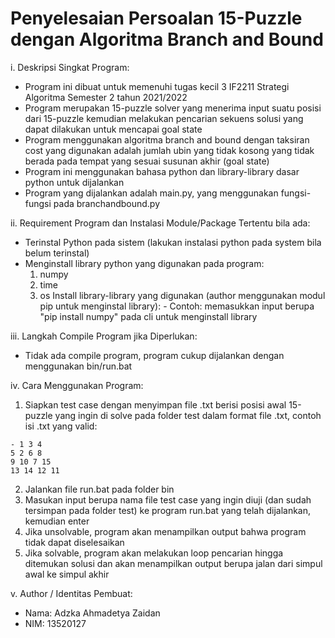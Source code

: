 # Penyelesaian Persoalan 15-Puzzle dengan Algoritma Branch and Bound

i. Deskripsi Singkat Program:
- Program ini dibuat untuk memenuhi tugas kecil 3 IF2211 Strategi Algoritma Semester 2 tahun 2021/2022
- Program merupakan 15-puzzle solver yang menerima input suatu posisi dari 15-puzzle kemudian melakukan pencarian sekuens solusi yang dapat dilakukan untuk mencapai goal state
- Program menggunakan algoritma branch and bound dengan taksiran cost yang digunakan adalah jumlah ubin yang tidak kosong yang tidak berada pada tempat yang sesuai susunan akhir (goal state)
- Program ini menggunakan bahasa python dan library-library dasar python untuk dijalankan
- Program yang dijalankan adalah main.py, yang menggunakan fungsi-fungsi pada branchandbound.py

ii. Requirement Program dan Instalasi Module/Package Tertentu bila ada:
- Terinstal Python pada sistem (lakukan instalasi python pada system bila belum terinstal)
- Menginstall library python yang digunakan pada program:
    1. numpy
    2. time
    3. os
  Install library-library yang digunakan (author menggunakan modul pip untuk menginstal library):
			- Contoh: memasukkan input berupa "pip install numpy" pada cli untuk menginstall library
			
iii. Langkah Compile Program jika Diperlukan:
- Tidak ada compile program, program cukup dijalankan dengan menggunakan bin/run.bat

iv. Cara Menggunakan Program:
1. Siapkan test case dengan menyimpan file .txt berisi posisi awal 15-puzzle yang ingin di solve pada folder test dalam format file .txt, contoh isi .txt yang valid:
```
- 1 3 4
5 2 6 8
9 10 7 15
13 14 12 11
```
2. Jalankan file run.bat pada folder bin
3. Masukan input berupa nama file test case yang ingin diuji (dan sudah tersimpan pada folder test) ke program run.bat yang telah dijalankan, kemudian enter
4. Jika unsolvable, program akan menampilkan output bahwa program tidak dapat diselesaikan
5. Jika solvable, program akan melakukan loop pencarian hingga ditemukan solusi dan akan menampilkan output berupa jalan dari simpul awal ke simpul akhir

v. Author / Identitas Pembuat:
- Nama: Adzka Ahmadetya Zaidan
- NIM: 13520127